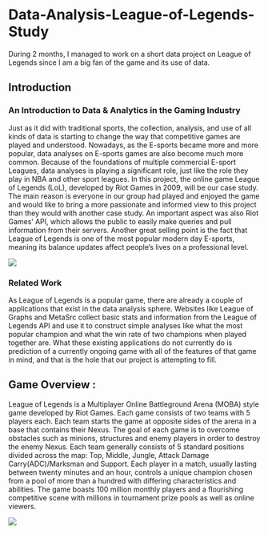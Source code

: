 # Data-Analysis-League-of-Legends-Study
During 2 months, I managed to work on a short data project on League of Legends since I am a big fan of the game and its use of data.

## Introduction

### An Introduction to Data & Analytics in the Gaming Industry
Just as it did with traditional sports, the collection, analysis, and use of all kinds of data is starting
to change the way that competitive games are played and understood. Nowadays, as the E-sports
became more and more popular, data analyses on E-sports games are also become much more
common. Because of the foundations of multiple commercial E-sport Leagues, data analyses is
playing a significant role, just like the role they play in NBA and other sport leagues.
In this project, the online game League of Legends (LoL), developed by Riot Games in 2009, will
be our case study. The main reason is everyone in our group had played and enjoyed the game
and would like to bring a more passionate and informed view to this project than they would with
another case study. An important aspect was also Riot Games’ API, which allows the public to
easily make queries and pull information from their servers. Another great selling point is the
fact that League of Legends is one of the most popular modern day E-sports, meaning its balance
updates affect people’s lives on a professional level.

<img src="https://media.bizj.us/view/img/10298492/3068725821-5*750xx4000-2255-0-411.jpg" />

### Related Work
As League of Legends is a popular game, there are already a couple of applications that exist in
the data analysis sphere. Websites like League of Graphs and MetaSrc collect basic stats and
information from the League of Legends API and use it to construct simple analyses like what
the most popular champion and what the win rate of two champions when played together are.
What these existing applications do not currently do is prediction of a currently ongoing game
with all of the features of that game in mind, and that is the hole that our project is attempting to fill.

## Game Overview :
League of Legends is a Multiplayer Online Battleground Arena (MOBA) style game developed
by Riot Games. Each game consists of two teams with 5 players each. Each team starts the game
at opposite sides of the arena in a base that contains their Nexus. The goal of each game is to
overcome obstacles such as minions, structures and enemy players in order to destroy the enemy
Nexus. Each team generally consists of 5 standard positions divided across the map: Top, Middle,
Jungle, Attack Damage Carry(ADC)/Marksman and Support.
Each player in a match, usually lasting between twenty minutes and an hour, controls a unique
champion chosen from a pool of more than a hundred with differing characteristics and abilities.
The game boasts 100 million monthly players and a flourishing competitive scene with millions
in tournament prize pools as well as online viewers.

<img src="https://miro.medium.com/max/5342/1*q_pQhdwlp5K3ROuG_hY3Yg.jpeg" />
